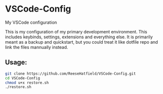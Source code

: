 # VSCode-Config
My VSCode configuration

This is my configuration of my primary development environment. This includes keybinds, settings, extensions and everything else.
It is primarily meant as a backup and quickstart, but you could treat it like dotfile repo and link the files mannually instead.

## Usage:

```bash
git clone https://github.com/ReeseHatfield/VSCode-Config.git
cd VSCode-Config
chmod u+x restore.sh
./restore.sh
```



